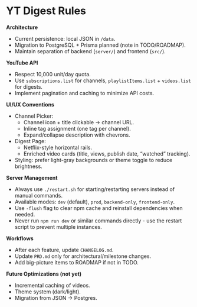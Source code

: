 # YT Digest Rules

**Architecture**
- Current persistence: local JSON in `/data`.
- Migration to PostgreSQL + Prisma planned (note in TODO/ROADMAP).
- Maintain separation of backend (`server/`) and frontend (`src/`).

**YouTube API**
- Respect 10,000 unit/day quota.
- Use `subscriptions.list` for channels, `playlistItems.list` + `videos.list` for digests.
- Implement pagination and caching to minimize API costs.

**UI/UX Conventions**
- Channel Picker:
  - Channel icon + title clickable → channel URL.
  - Inline tag assignment (one tag per channel).
  - Expand/collapse description with chevrons.
- Digest Page:
  - Netflix-style horizontal rails.
  - Enriched video cards (title, views, publish date, “watched” tracking).
- Styling: prefer light-gray backgrounds or theme toggle to reduce brightness.

**Server Management**
- Always use `./restart.sh` for starting/restarting servers instead of manual commands.
- Available modes: `dev` (default), `prod`, `backend-only`, `frontend-only`.
- Use `-flush` flag to clear npm cache and reinstall dependencies when needed.
- Never run `npm run dev` or similar commands directly - use the restart script to prevent multiple instances.

**Workflows**
- After each feature, update `CHANGELOG.md`.
- Update `PRD.md` only for architectural/milestone changes.
- Add big-picture items to ROADMAP if not in TODO.

**Future Optimizations (not yet)**
- Incremental caching of videos.
- Theme system (dark/light).
- Migration from JSON → Postgres.
